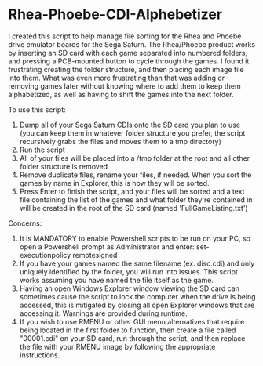 # Rhea-Phoebe-CDI-Alphebetizer

I created this script to help manage file sorting for the Rhea and Phoebe drive emulator boards for the Sega Saturn.
The Rhea/Phoebe product works by inserting an SD card with each game separated into numbered folders, and pressing a PCB-mounted button to cycle through the games.
I found it frustrating creating the folder structure, and then placing each image file into them.
What was even more frustrating than that was adding or removing games later without knowing where to add them to keep them alphabetized, as well as having to shift the games into the next folder.

To use this script:
1. Dump all of your Sega Saturn CDIs onto the SD card you plan to use (you can keep them in whatever folder structure you prefer, the script recursively grabs the files and moves them to a tmp directory)
2. Run the script
3. All of your files will be placed into a /tmp folder at the root and all other folder structure is removed
4. Remove duplicate files, rename your files, if needed. When you sort the games by name in Explorer, this is how they will be sorted.
5. Press Enter to finish the script, and your files will be sorted and a text file containing the list of the games and what folder they're contained in will be created in the root of the SD card (named 'FullGameListing.txt')

Concerns:
1. It is MANDATORY to enable Powershell scripts to be run on your PC, so open a Powershell prompt as Administrator and enter:
  set-executionpolicy remotesigned
2. If you have your games named the same filename (ex. disc.cdi) and only uniquely identified by the folder, you will run into issues. This script works assuming you have named the file itself as the game.
3. Having an open Windows Explorer window viewing the SD card can sometimes cause the script to lock the computer when the drive is being accessed, this is mitigated by closing all open Explorer windows that are accessing it. Warnings are provided during runtime.
4. If you wish to use RMENU or other GUI menu alternatives that require being located in the first folder to function, then create a file called "00001.cdi" on your SD card, run through the script, and then replace the file with your RMENU image by following the appropriate instructions.
